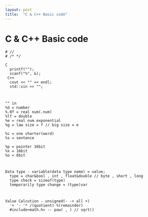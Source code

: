 ```yaml
---
layout: post
title:  "C & C++ Basic code"
---
```


# C & C++ Basic code
    # //
    # /* */
  
    C 
      printf("");
      scanf("%", &);
     C++
      cout << "" << endl;
      std::sin >> "";
# 
    "" in
    %d = number
    %.0f = real num(.num)
    %lf = double
    %e = real num exponential
    %g = law size = f // big size = e
  
    %c = one charter(word)
    %s = sentence
  
    %p = pointer 16bit
    %x = 16bit
    %o = 8bit
#
    Data type - variable(data type name) = value;
      type = char&bool , int , float&double // byte , short , long
      type check = sizeof(type)
      temporarily type change = (type)var
#
    Value Calcution - unsigned(- -> all +)
      '+ '- '* /(quotient) %(remainder)
      #include<math.h> -- pow( , ) // sqrt()
